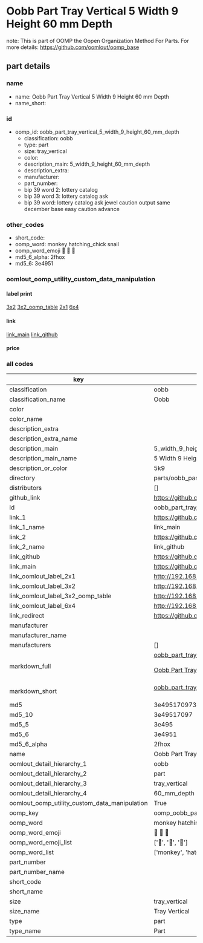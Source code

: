 # Oobb Part Tray Vertical 5 Width 9 Height 60 mm Depth  

note: This is part of OOMP the Oopen Organization Method For Parts. For more details: https://github.com/oomlout/oomp_base

##  part details
  







### name
* name: Oobb Part Tray Vertical 5 Width 9 Height 60 mm Depth
* name_short: 
### id
* oomp_id: oobb_part_tray_vertical_5_width_9_height_60_mm_depth
  * classification: oobb
  * type: part
  * size: tray_vertical
  * color: 
  * description_main: 5_width_9_height_60_mm_depth
  * description_extra: 
  * manufacturer: 
  * part_number: 
  * bip 39 word 2: lottery catalog
  * bip 39 word 3: lottery catalog ask
  * bip 39 word: lottery catalog ask jewel caution output same december base easy caution advance

### other_codes
* short_code: 
* oomp_word: monkey hatching_chick snail
* oomp_word_emoji :monkey: :hatching_chick: :snail:
* md5_6_alpha: 2fhox
* md5_6: 3e4951






### oomlout_oomp_utility_custom_data_manipulation
#### label print
[3x2](http://192.168.1.245:1112/?label=oomp%202fhox)
[3x2_oomp_table](http://192.168.1.108:1112/?label=oomp%202fhox)
[2x1](http://192.168.1.242:1112/?label=oomp%202fhox)
[6x4](http://192.168.1.55:1112/?label=oomp%202fhox)    

#### link

[link_main](https://github.com/oomlout/oomlout_oomp_version_1_messy/tree/main/parts/oobb_part_tray_vertical_5_width_9_height_60_mm_depth) [link_github](https://github.com/oomlout/oomlout_oomp_version_1_messy/tree/main/parts/oobb_part_tray_vertical_5_width_9_height_60_mm_depth)                             

#### price







### all codes 
| key | value |  
| --- | --- |  
| classification | oobb |  
| classification_name | Oobb |  
| color |  |  
| color_name |  |  
| description_extra |  |  
| description_extra_name |  |  
| description_main | 5_width_9_height_60_mm_depth |  
| description_main_name | 5 Width 9 Height 60 mm Depth |  
| description_or_color | 5k9 |  
| directory | parts/oobb_part_tray_vertical_5_width_9_height_60_mm_depth |  
| distributors | [] |  
| github_link | https://github.com/oomlout/oomlout_oomp_part_src/tree/main/parts/oobb_part_tray_vertical_5_width_9_height_60_mm_depth |  
| id | oobb_part_tray_vertical_5_width_9_height_60_mm_depth |  
| link_1 | https://github.com/oomlout/oomlout_oomp_version_1_messy/tree/main/parts/oobb_part_tray_vertical_5_width_9_height_60_mm_depth |  
| link_1_name | link_main |  
| link_2 | https://github.com/oomlout/oomlout_oomp_version_1_messy/tree/main/parts/oobb_part_tray_vertical_5_width_9_height_60_mm_depth |  
| link_2_name | link_github |  
| link_github | https://github.com/oomlout/oomlout_oomp_version_1_messy/tree/main/parts/oobb_part_tray_vertical_5_width_9_height_60_mm_depth |  
| link_main | https://github.com/oomlout/oomlout_oomp_version_1_messy/tree/main/parts/oobb_part_tray_vertical_5_width_9_height_60_mm_depth |  
| link_oomlout_label_2x1 | http://192.168.1.242:1112/?label=oomp%202fhox |  
| link_oomlout_label_3x2 | http://192.168.1.245:1112/?label=oomp%202fhox |  
| link_oomlout_label_3x2_oomp_table | http://192.168.1.108:1112/?label=oomp%202fhox |  
| link_oomlout_label_6x4 | http://192.168.1.55:1112/?label=oomp%202fhox |  
| link_redirect | https://github.com/oomlout/oomlout_oomp_version_1_messy/tree/main/parts/oobb_part_tray_vertical_5_width_9_height_60_mm_depth |  
| manufacturer |  |  
| manufacturer_name |  |  
| manufacturers | [] |  
| markdown_full | [oobb_part_tray_vertical_5_width_9_height_60_mm_depth](none)<br>[](none)<br>[Oobb Part Tray Vertical 5 Width 9 Height 60 Mm Depth](none)<br><br> |  
| markdown_short | [oobb_part_tray_vertical_5_width_9_height_60_mm_depth](none)<br><br> |  
| md5 | 3e4951709738b7de7592577e1a88fc20 |  
| md5_10 | 3e49517097 |  
| md5_5 | 3e495 |  
| md5_6 | 3e4951 |  
| md5_6_alpha | 2fhox |  
| name | Oobb Part Tray Vertical 5 Width 9 Height 60 mm Depth |  
| oomlout_detail_hierarchy_1 | oobb |  
| oomlout_detail_hierarchy_2 | part |  
| oomlout_detail_hierarchy_3 | tray_vertical |  
| oomlout_detail_hierarchy_4 | 60_mm_depth |  
| oomlout_oomp_utility_custom_data_manipulation | True |  
| oomp_key | oomp_oobb_part_tray_vertical_5_width_9_height_60_mm_depth |  
| oomp_word | monkey hatching_chick snail |  
| oomp_word_emoji | :monkey: :hatching_chick: :snail: |  
| oomp_word_emoji_list | [':monkey:', ':hatching_chick:', ':snail:'] |  
| oomp_word_list | ['monkey', 'hatching_chick', 'snail'] |  
| part_number |  |  
| part_number_name |  |  
| short_code |  |  
| short_name |  |  
| size | tray_vertical |  
| size_name | Tray Vertical |  
| type | part |  
| type_name | Part |  
